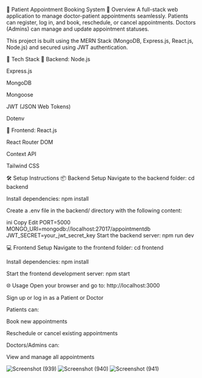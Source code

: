 🏥 Patient Appointment Booking System 📖 Overview A full-stack web application to manage doctor-patient appointments seamlessly. Patients can register, log in, and book, reschedule, or cancel appointments. Doctors (Admins) can manage and update appointment statuses.

This project is built using the MERN Stack (MongoDB, Express.js, React.js, Node.js) and secured using JWT authentication.

🚀 Tech Stack 🔧 Backend: Node.js

Express.js

MongoDB

Mongoose

JWT (JSON Web Tokens)

Dotenv

🎨 Frontend: React.js

React Router DOM

Context API

Tailwind CSS

🛠️ Setup Instructions 📦 Backend Setup Navigate to the backend folder: cd backend

Install dependencies: npm install

Create a .env file in the backend/ directory with the following content:

ini Copy Edit
 PORT=5000
 MONGO_URI=mongodb://localhost:27017/appointmentdb 
 JWT_SECRET=your_jwt_secret_key Start the backend server: npm run dev

💻 Frontend Setup Navigate to the frontend folder: cd frontend

Install dependencies: npm install

Start the frontend development server: npm start

🌐 Usage Open your browser and go to: http://localhost:3000

Sign up or log in as a Patient or Doctor

Patients can:

Book new appointments

Reschedule or cancel existing appointments

Doctors/Admins can:

View and manage all appointments

![Screenshot (939)](https://github.com/user-attachments/assets/569987d7-4dd5-40f3-9564-8cbdeb2142ba)
![Screenshot (940)](https://github.com/user-attachments/assets/e17cacb2-2d5b-40c6-896a-10f61b43f771)
![Screenshot (941)](https://github.com/user-attachments/assets/9ae97ad8-d31d-442c-8648-bd4f139d7444)


